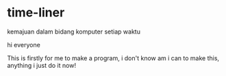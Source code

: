 # time-liner
kemajuan dalam bidang komputer setiap waktu

hi everyone

This is firstly for me to make a program, i don't know am i can to make this,
anything i just do it now!
